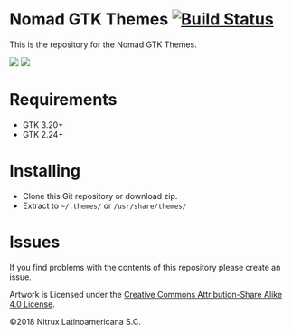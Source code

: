 # Nomad GTK Themes [![Build Status](https://travis-ci.org/nomad-desktop/nomad-gtk-themes.svg?branch=master)](https://travis-ci.org/nomad-desktop/nomad-gtk-themes)

This is the repository for the Nomad GTK Themes.

![](https://i.imgur.com/wk9n38t.png)
![](https://i.imgur.com/IvGnDFp.png)

# Requirements
- GTK 3.20+
- GTK 2.24+

# Installing
- Clone this Git repository or download zip.
- Extract to `~/.themes/` or `/usr/share/themes/`

# Issues
If you find problems with the contents of this repository please create an issue.

Artwork is Licensed under the [Creative Commons Attribution-Share Alike 4.0 License](https://creativecommons.org/licenses/by-sa/4.0/).

©2018 Nitrux Latinoamericana S.C.

